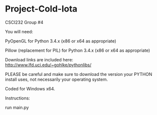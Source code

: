 Project-Cold-Iota
=================

CSCI232 Group #4 

You will need: 

PyOpenGL for Python 3.4.x (x86 or x64 as appropriate)

Pillow (replacement for PIL) for Python 3.4.x (x86 or x64 as appropriate)

Download links are included here: http://www.lfd.uci.edu/~gohlke/pythonlibs/

PLEASE be careful and make sure to download the version your PYTHON install uses, not necessarily your operating system. 

Coded for Windows x64. 

Instructions: 

run main.py